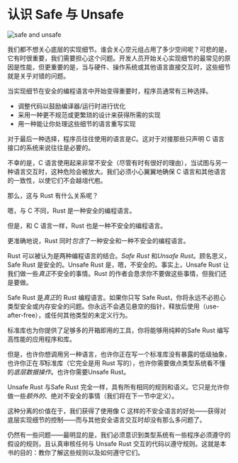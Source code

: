 # 认识 Safe 与 Unsafe

![safe and unsafe](img/safeandunsafe.svg)

我们都不想关心底层的实现细节。谁会关心空元组占用了多少空间呢？可悲的是，它有时很重要，我们需要担心这个问题。开发人员开始关心实现细节的最常见的原因是性能，但更重要的是，当与硬件、操作系统或其他语言直接交互时，这些细节就是关乎对错的问题。

当实现细节在安全的编程语言中开始变得重要时，程序员通常有三种选择。

* 调整代码以鼓励编译器/运行时进行优化
* 采用一种更不规范或更繁琐的设计来获得所需的实现
* 用一种能让你处理这些细节的语言重写实现

对于最后一种选择，程序员往往使用的语言是*C*。这对于对接那些只声明 C 语言接口的系统来说往往是必要的。

不幸的是，C 语言使用起来非常不安全（尽管有时有很好的理由），当试图与另一种语言交互时，这种危险会被放大。我们必须小心翼翼地确保 C 语言和其他语言的一致性，以使它们不会越俎代庖。

那么，这与 Rust 有什么关系呢？

嗯，与 C 不同，Rust 是一种安全的编程语言。

但是，和 C 语言一样，Rust 也是一种不安全的编程语言。

更准确地说，Rust 同时*包含*了一种安全和一种不安全的编程语言。

Rust 可以被认为是两种编程语言的结合。*Safe Rust* 和*Unsafe Rust*。顾名思义，Safe Rust 是安全的。Unsafe Rust 是，嗯，不安全的。事实上，Unsafe Rust 让我们做一些*真正*不安全的事情。Rust 的作者会恳求你不要做这些事情，但我们还是要做。

Safe Rust 是*真正*的 Rust 编程语言。如果你只写 Safe Rust，你将永远不必担心类型安全或内存安全的问题。你永远不会遇见悬空的指针，释放后使用（use-after-free），或任何其他类型的未定义行为。

标准库也为你提供了足够多的开箱即用的工具，你将能够用纯粹的Safe Rust 编写高性能的应用程序和库。

但是，也许你想调用另一种语言，也许你正在写一个标准库没有暴露的低级抽象，也许你正在*写*标准库（它完全是用 Rust 写的），也许你需要做点类型系统看不懂的*底层数据操作*。也许你需要Unsafe Rust。

Unsafe Rust 与Safe Rust 完全一样，具有所有相同的规则和语义。它只是允许你做一些*额外的*、绝对不安全的事情（我们将在下一节中定义）。

这种分离的价值在于，我们获得了使用像 C 这样的不安全语言的好处——获得对底层实现细节的控制——而与其他安全语言交互时却没有那么多问题了。

仍然有一些问题——最明显的是，我们必须意识到类型系统有一些程序必须遵守的假设的规则，且认真审核任何与 Unsafe Rust 交互的代码以遵守规则。这就是本书的目的：教你了解这些规则以及如何遵守它们。
